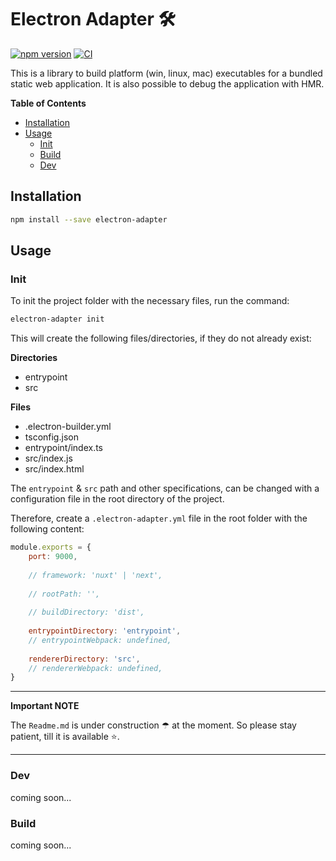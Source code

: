 # Electron Adapter 🛠

[![npm version](https://badge.fury.io/js/electron-adapter.svg)](https://badge.fury.io/js/electron-adapter)
[![CI](https://github.com/tada5hi/electron-adapter/actions/workflows/main.yml/badge.svg)](https://github.com/tada5hi/electron-adapter/actions/workflows/main.yml)

This is a library to build platform (win, linux, mac) executables for a bundled static web application.
It is also possible to debug the application with HMR.

**Table of Contents**

- [Installation](#installation)
- [Usage](#usage)
  - [Init](#init)
  - [Build](#build)
  - [Dev](#dev)

## Installation

```bash
npm install --save electron-adapter
```

## Usage
### Init

To init the project folder with the necessary files, run the command:

```bash
electron-adapter init
```

This will create the following files/directories, if they do not already exist:

**Directories**
- entrypoint
- src

**Files**
- .electron-builder.yml
- tsconfig.json
- entrypoint/index.ts
- src/index.js
- src/index.html

The `entrypoint` & `src` path and other specifications, 
can be changed with a configuration file in the root directory  of the project.

Therefore, create a `.electron-adapter.yml` file in the root folder with the following content:

```javascript
module.exports = {
    port: 9000,
    
    // framework: 'nuxt' | 'next',
    
    // rootPath: '',
    
    // buildDirectory: 'dist',
    
    entrypointDirectory: 'entrypoint',
    // entrypointWebpack: undefined, 
    
    rendererDirectory: 'src',
    // rendererWebpack: undefined, 
}
```

---
**Important NOTE**

The `Readme.md` is under construction ☂ at the moment. So please stay patient, till it is available ⭐.

---

### Dev

coming soon...

### Build

coming soon...
